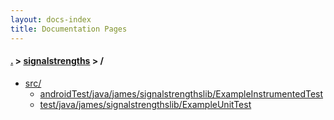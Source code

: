 ```yaml
---
layout: docs-index
title: Documentation Pages
---
```

#### [.](./../index) > [signalstrengths](./index) > **/**

- [src/](src)
	- [androidTest/java/james/signalstrengthslib/ExampleInstrumentedTest](src/androidTest/java/james/signalstrengthslib/ExampleInstrumentedTest)
	- [test/java/james/signalstrengthslib/ExampleUnitTest](src/test/java/james/signalstrengthslib/ExampleUnitTest)
